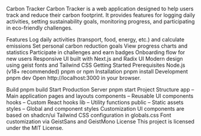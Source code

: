 Carbon Tracker
Carbon Tracker is a web application designed to help users track and reduce their carbon footprint. It provides features for logging daily activities, setting sustainability goals, monitoring progress, and participating in eco-friendly challenges.

Features
Log daily activities (transport, food, energy, etc.) and calculate emissions
Set personal carbon reduction goals
View progress charts and statistics
Participate in challenges and earn badges
Onboarding flow for new users
Responsive UI built with Next.js and Radix UI
Modern design using geist fonts and Tailwind CSS
Getting Started
Prerequisites
Node.js (v18+ recommended)
pnpm or npm
Installation
pnpm install
Development
pnpm dev
Open http://localhost:3000 in your browser.

Build
pnpm build
Start Production Server
pnpm start
Project Structure
app – Main application pages and layouts
components – Reusable UI components
hooks – Custom React hooks
lib – Utility functions
public – Static assets
styles – Global and component styles
Customization
UI components are based on shadcn/ui
Tailwind CSS configuration in globals.css
Font customization via GeistSans and GeistMono
License
This project is licensed under the MIT License.
